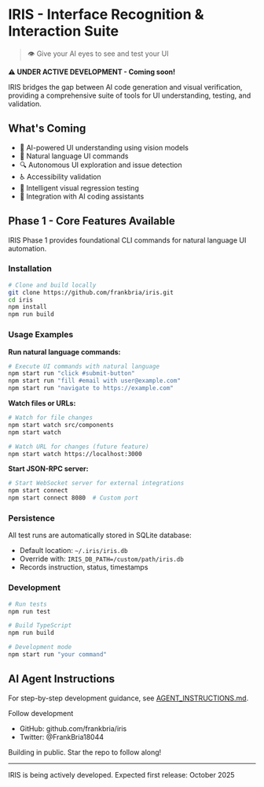 # IRIS - Interface Recognition & Interaction Suite

> 👁️ Give your AI eyes to see and test your UI

**⚠️ UNDER ACTIVE DEVELOPMENT - Coming soon!**

IRIS bridges the gap between AI code generation and visual verification, providing a comprehensive suite of tools for UI understanding, testing, and validation.

## What's Coming

- 🤖 AI-powered UI understanding using vision models
- 🎯 Natural language UI commands
- 🔍 Autonomous UI exploration and issue detection  
- ♿ Accessibility validation
- 📸 Intelligent visual regression testing
- 🔌 Integration with AI coding assistants

## Phase 1 - Core Features Available

IRIS Phase 1 provides foundational CLI commands for natural language UI automation.

### Installation

```bash
# Clone and build locally
git clone https://github.com/frankbria/iris.git
cd iris
npm install
npm run build
```

### Usage Examples

**Run natural language commands:**
```bash
# Execute UI commands with natural language
npm start run "click #submit-button"
npm start run "fill #email with user@example.com"
npm start run "navigate to https://example.com"
```

**Watch files or URLs:**
```bash
# Watch for file changes
npm start watch src/components
npm start watch

# Watch URL for changes (future feature)
npm start watch https://localhost:3000
```

**Start JSON-RPC server:**
```bash
# Start WebSocket server for external integrations
npm start connect
npm start connect 8080  # Custom port
```

### Persistence

All test runs are automatically stored in SQLite database:
- Default location: `~/.iris/iris.db`
- Override with: `IRIS_DB_PATH=/custom/path/iris.db`
- Records instruction, status, timestamps

### Development

```bash
# Run tests
npm run test

# Build TypeScript
npm run build

# Development mode
npm start run "your command"
```

## AI Agent Instructions

For step-by-step development guidance, see [AGENT_INSTRUCTIONS.md](AGENT_INSTRUCTIONS.md).

Follow development
- GitHub: github.com/frankbria/iris
- Twitter: @FrankBria18044

Building in public. Star the repo to follow along!

---
IRIS is being actively developed. Expected first release: October 2025
